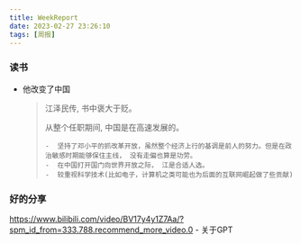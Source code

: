 ```yaml
---
title: WeekReport
date: 2023-02-27 23:26:10
tags: [周报]
---
```


### 读书

- 他改变了中国

  > 江泽民传, 书中褒大于贬。
  >
  > 从整个任职期间, 中国是在高速发展的。 
  >
  > 	-  坚持了邓小平的抓改革开放，虽然整个经济上行的基调是前人的努力。但是在政治敏感时期能够保住主线， 没有走偏也算是功劳。
  > 	-  在中国打开国门向世界开放之际， 江是合适人选。
  > 	-  较重视科学技术(比如电子，计算机之类可能也为后面的互联网崛起做了些贡献)



### 好的分享

https://www.bilibili.com/video/BV17y4y1Z7Aa/?spm_id_from=333.788.recommend_more_video.0  - 关于GPT

